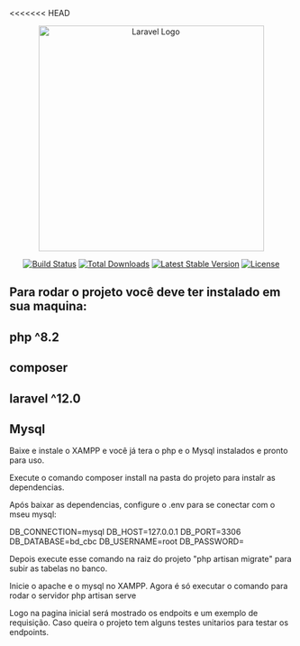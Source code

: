 <<<<<<< HEAD
<p align="center"><a href="https://laravel.com" target="_blank"><img src="https://raw.githubusercontent.com/laravel/art/master/logo-lockup/5%20SVG/2%20CMYK/1%20Full%20Color/laravel-logolockup-cmyk-red.svg" width="400" alt="Laravel Logo"></a></p>

<p align="center">
<a href="https://github.com/laravel/framework/actions"><img src="https://github.com/laravel/framework/workflows/tests/badge.svg" alt="Build Status"></a>
<a href="https://packagist.org/packages/laravel/framework"><img src="https://img.shields.io/packagist/dt/laravel/framework" alt="Total Downloads"></a>
<a href="https://packagist.org/packages/laravel/framework"><img src="https://img.shields.io/packagist/v/laravel/framework" alt="Latest Stable Version"></a>
<a href="https://packagist.org/packages/laravel/framework"><img src="https://img.shields.io/packagist/l/laravel/framework" alt="License"></a>
</p>

## Para rodar o projeto você deve ter instalado em sua maquina: 

## php ^8.2
## composer 
## laravel ^12.0
## Mysql

Baixe e instale o XAMPP e você já tera o php e o Mysql instalados e pronto para uso.

Execute o comando composer install na pasta do projeto para instalr as dependencias.

Após baixar as dependencias, configure o .env para se conectar com o mseu mysql: 

DB_CONNECTION=mysql
DB_HOST=127.0.0.1
DB_PORT=3306
DB_DATABASE=bd_cbc
DB_USERNAME=root
DB_PASSWORD=

Depois execute esse comando na raiz do projeto "php artisan migrate" para subir as tabelas no banco.

Inicie o apache e o mysql no XAMPP.
Agora é só executar o comando para rodar o servidor
php artisan serve


Logo na pagina inicial será mostrado os endpoits e um exemplo de requisição. 
Caso queira o projeto tem alguns testes unitarios para testar os endpoints.
